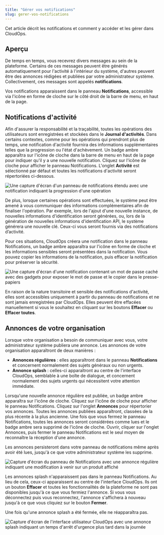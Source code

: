 ```yaml
---
title: "Gérer vos notifications"
slug: gerer-vos-notifications
---
```



Cet article décrit les notifications et comment y accéder et les gérer dans CloudOps.

## Aperçu

De temps en temps, vous recevrez divers messages au sein de la plateforme. Certains de ces messages peuvent être générés automatiquement pour l'activité à l'intérieur du système, d'autres peuvent être des annonces rédigées et publiées par votre administrateur système. Collectivement, ces messages sont appelés **notifications**.

Vos notifications apparaissent dans le panneau **Notifications**, accessible via l'icône en forme de cloche sur le côté droit de la barre de menu, en haut de la page.

## Notifications d'activité

Afin d'assurer la responsabilité et la traçabilité, toutes les opérations des utilisateurs sont enregistrées et stockées dans le **Journal d'activités**. Dans certains contextes, comme pour les opérations qui prendront plus de temps, une notification d'activité fournira des informations supplémentaires telles que la progression ou l'état d'achèvement. Un badge ambre apparaîtra sur l'icône de cloche dans la barre de menu en haut de la page pour indiquer qu'il y a une nouvelle notification. Cliquez sur l'icône de cloche pour afficher le panneau Notifications. L'onglet **Activité** est sélectionné par défaut et toutes les notifications d'activité seront répertoriées ci-dessous.

![Une capture d'écran d'un panneau de notifications étendu avec une notification indiquant la progression d'une opération](/assets/announcements-notificationpanel-en.png)

De plus, lorsque certaines opérations sont effectuées, le système peut être amené à vous communiquer des informations complémentaires afin de finaliser l'opération. Par exemple, lors de l'ajout d'une nouvelle instance, de nouvelles informations d'identification seront générées, ou, lors de la génération de nouvelles informations d'identification API, le système générera une nouvelle clé. Ceux-ci vous seront fournis via des notifications d’activité.

Pour ces situations, CloudOps créera une notification dans le panneau Notifications, un badge ambre apparaîtra sur l'icône en forme de cloche et les informations sensibles seront présentées dans la notification. Vous pouvez copier les informations de la notification, puis effacer la notification pour préserver la sécurité.

![Une capture d'écran d'une notification contenant un mot de passe caché avec des gadgets pour exposer le mot de passe et le copier dans le presse-papiers](/assets/announcements-credentials-en.png)

En raison de la nature transitoire et sensible des notifications d'activité, elles sont accessibles uniquement à partir du panneau de notifications et ne sont jamais enregistrées par CloudOps. Elles peuvent être effacées manuellement si vous le souhaitez en cliquant sur les boutons **Effacer** ou **Effacer toutes**.

## Annonces de votre organisation

Lorsque votre organisation a besoin de communiquer avec vous, votre administrateur système publiera une annonce. Les annonces de votre organisation apparaîtront de deux manières :

- **Annonces régulières** : elles apparaîtront dans le panneau **Notifications** et concernent normalement des sujets généraux ou non urgents.
- **Annonce splash** : celles-ci apparaîtront au centre de l'interface CloudOps, semblable à une boîte de dialogue, et concernent normalement des sujets urgents qui nécessitent votre attention immédiate.

Lorsqu'une nouvelle annonce régulière est publiée, un badge ambre apparaîtra sur l'icône de cloche. Cliquez sur l'icône de cloche pour afficher le panneau Notifications. Cliquez sur l'onglet **Annonces** pour répertorier vos annonces. Toutes les annonces publiées apparaîtront, classées de la plus récente à la plus ancienne. Une fois que vous fermez le panneau Notifications, toutes les annonces seront considérées comme lues et le badge ambre sera supprimé de l'icône de cloche. Ouvrir, cliquer sur l'onglet Annonces, puis fermer le panneau Notifications est le seul moyen de reconnaître la réception d'une annonce.

Les annonces persisteront dans votre panneau de notifications même après avoir été lues, jusqu'à ce que votre administrateur système les supprime.

![Capture d'écran du panneau de Notifications avec une annonce régulière indiquant une modification à venir sur un produit affiché](/assets/announcements-regular-en.png)

Les annonces splash n'apparaissent pas dans le panneau Notifications. Au lieu de cela, ceux-ci apparaissent au centre de l'interface CloudOps. Ils ont un bouton **Effacer** et toutes les fonctionnalités de la plateforme ne sont pas disponibles jusqu'à ce que vous fermiez l'annonce. Si vous vous déconnectez puis vous reconnectez, l'annonce s'affichera à nouveau jusqu'à ce que vous cliquiez sur le bouton **Fermer**.

Une fois qu'une annonce splash a été fermée, elle ne réapparaîtra pas.

![Capture d'écran de l'interface utilisateur CloudOps avec une annonce splash indiquant un temps d'arrêt d'urgence plus tard dans la journée](/assets/announcements-splash-en.png)

